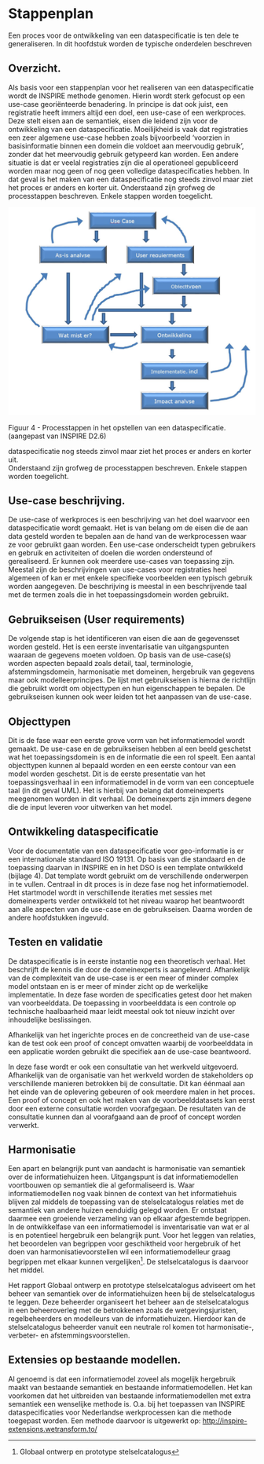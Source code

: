 Stappenplan 
============

Een proces voor de ontwikkeling van een dataspecificatie is ten dele te
generaliseren. In dit hoofdstuk worden de typische onderdelen beschreven

Overzicht.
----------

Als basis voor een stappenplan voor het realiseren van een dataspecificatie
wordt de INSPIRE methode genomen. Hierin wordt sterk gefocust op een use-case
georiënteerde benadering. In principe is dat ook juist, een registratie heeft
immers altijd een doel, een use-case of een werkproces. Deze stelt eisen aan de
semantiek, eisen die leidend zijn voor de ontwikkeling van een dataspecificatie.
Moeilijkheid is vaak dat registraties een zeer algemene use-case hebben zoals
bijvoorbeeld ‘voorzien in basisinformatie binnen een domein die voldoet aan
meervoudig gebruik’, zonder dat het meervoudig gebruik getypeerd kan worden. Een
andere situatie is dat er veelal registraties zijn die al operationeel
gepubliceerd worden maar nog geen of nog geen volledige dataspecificaties
hebben. In dat geval is het maken van een dataspecificatie nog steeds zinvol
maar ziet het proces er anders en korter uit. Onderstaand zijn grofweg de
processtappen beschreven. Enkele stappen worden toegelicht.

![](media/Plaatje4.jpg)

Figuur 4 - Processtappen in het opstellen van een dataspecificatie. (aangepast van INSPIRE D2.6)

dataspecificatie nog steeds zinvol maar ziet het proces er anders en korter uit.  
Onderstaand zijn grofweg de processtappen beschreven. Enkele stappen worden toegelicht.


Use-case beschrijving.
----------------------

De use-case of werkproces is een beschrijving van het doel waarvoor een
dataspecificatie wordt gemaakt. Het is van belang om de eisen die de aan data
gesteld worden te bepalen aan de hand van de werkprocessen waar ze voor gebruikt
gaan worden. Een use-case onderscheidt typen gebruikers en gebruik en
activiteiten of doelen die worden ondersteund of gerealiseerd. Er kunnen ook
meerdere use-cases van toepassing zijn. Meestal zijn de beschrijvingen van
use-cases voor registraties heel algemeen of kan er met enkele specifieke
voorbeelden een typisch gebruik worden aangegeven. De beschrijving is meestal in
een beschrijvende taal met de termen zoals die in het toepassingsdomein worden
gebruikt.

Gebruikseisen (User requirements)
---------------------------------

De volgende stap is het identificeren van eisen die aan de gegevensset worden
gesteld. Het is een eerste inventarisatie van uitgangspunten waaraan de gegevens
moeten voldoen. Op basis van de use-case(s) worden aspecten bepaald zoals
detail, taal, terminologie, afstemmingsdomein, harmonisatie met domeinen,
hergebruik van gegevens maar ook modelleerprincipes. De lijst met gebruikseisen
is hierna de richtlijn die gebruikt wordt om objecttypen en hun eigenschappen te
bepalen. De gebruikseisen kunnen ook weer leiden tot het aanpassen van de
use-case.

Objecttypen
-----------

Dit is de fase waar een eerste grove vorm van het informatiemodel wordt gemaakt.
De use-case en de gebruikseisen hebben al een beeld geschetst wat het
toepassingsdomein is en de informatie die een rol speelt. Een aantal objecttypen
kunnen al bepaald worden en een eerste contour van een model worden geschetst.
Dit is de eerste presentatie van het toepassingsverhaal in een informatiemodel
in de vorm van een conceptuele taal (in dit geval UML). Het is hierbij van
belang dat domeinexperts meegenomen worden in dit verhaal. De domeinexperts zijn
immers degene die de input leveren voor uitwerken van het model.

Ontwikkeling dataspecificatie
-----------------------------

Voor de documentatie van een dataspecificatie voor geo-informatie is er een
internationale standaard ISO 19131. Op basis van die standaard en de toepassing
daarvan in INSPIRE en in het DSO is een template ontwikkeld (bijlage 4). Dat
template wordt gebruikt om de verschillende onderwerpen in te vullen. Centraal
in dit proces is in deze fase nog het informatiemodel. Het startmodel wordt in
verschillende iteraties met sessies met domeinexperts verder ontwikkeld tot het
niveau waarop het beantwoordt aan alle aspecten van de use-case en de
gebruikseisen. Daarna worden de andere hoofdstukken ingevuld.

Testen en validatie
-------------------

De dataspecificatie is in eerste instantie nog een theoretisch verhaal. Het
beschrijft de kennis die door de domeinexperts is aangeleverd. Afhankelijk van
de complexiteit van de use-case is er een meer of minder complex model ontstaan
en is er meer of minder zicht op de werkelijke implementatie. In deze fase
worden de specificaties getest door het maken van voorbeelddata. De toepassing
in voorbeelddata is een controle op technische haalbaarheid maar leidt meestal
ook tot nieuw inzicht over inhoudelijke beslissingen.

Afhankelijk van het ingerichte proces en de concreetheid van de use-case kan de
test ook een proof of concept omvatten waarbij de voorbeelddata in een
applicatie worden gebruikt die specifiek aan de use-case beantwoord.

In deze fase wordt er ook een consultatie van het werkveld uitgevoerd.
Afhankelijk van de organisatie van het werkveld worden de stakeholders op
verschillende manieren betrokken bij de consultatie. Dit kan éénmaal aan het
einde van de oplevering gebeuren of ook meerdere malen in het proces. Een proof
of concept en ook het maken van de voorbeelddatasets kan eerst door een externe
consultatie worden voorafgegaan. De resultaten van de consultatie kunnen dan al
voorafgaand aan de proof of concept worden verwerkt.

Harmonisatie
------------

Een apart en belangrijk punt van aandacht is harmonisatie van semantiek over de
informatiehuizen heen. Uitgangspunt is dat informatiemodellen voortbouwen op
semantiek die al geformaliseerd is. Waar informatiemodellen nog vaak binnen de
context van het informatiehuis blijven zal middels de toepassing van de
stelselcatalogus relaties met de semantiek van andere huizen eenduidig gelegd
worden. Er ontstaat daarmee een groeiende verzameling van op elkaar afgestemde
begrippen. In de ontwikkelfase van een informatiemodel is inventarisatie van wat
er al is en potentieel hergebruik een belangrijk punt. Voor het leggen van
relaties, het beoordelen van begrippen voor geschiktheid voor hergebruik of het
doen van harmonisatievoorstellen wil een informatiemodelleur graag begrippen met
elkaar kunnen vergelijken[^1]. De stelselcatalogus is daarvoor het middel.

[^1]: Globaal ontwerp en prototype stelselcatalogus

Het rapport Globaal ontwerp en prototype stelselcatalogus adviseert om het
beheer van semantiek over de informatiehuizen heen bij de stelselcatalogus te
leggen. Deze beheerder organiseert het beheer aan de stelselcatalogus in een
beheeroverleg met de betrokkenen zoals de wetgevingsjuristen, regelbeheerders en
modelleurs van de informatiehuizen. Hierdoor kan de stelselcatalogus beheerder
vanuit een neutrale rol komen tot harmonisatie-, verbeter- en
afstemmingsvoorstellen.

Extensies op bestaande modellen.
--------------------------------

Al genoemd is dat een informatiemodel zoveel als mogelijk hergebruik maakt van
bestaande semantiek en bestaande informatiemodellen. Het kan voorkomen dat het
uitbreiden van bestaande informatiemodellen met extra semantiek een wenselijke
methode is. O.a. bij het toepassen van INSPIRE dataspecificaties voor
Nederlandse werkprocessen kan die methode toegepast worden. Een methode daarvoor
is uitgewerkt op: http://inspire-extensions.wetransform.to/
